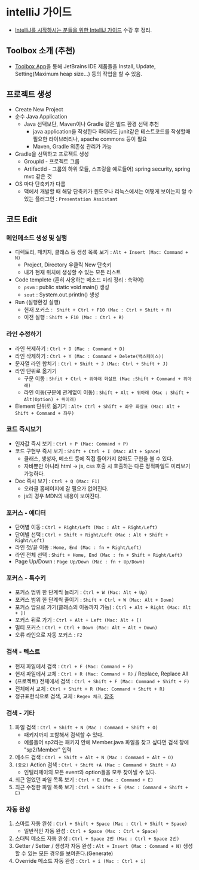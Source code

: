 # intelliJ 가이드
- [IntelliJ를 시작하시는 분들을 위한 IntelliJ 가이드](https://www.inflearn.com/course/intellij-guide/) 수강 후 정리.

## Toolbox 소개 (추천)
- [Toolbox App](https://www.jetbrains.com/toolbox/app/)을 통해 JetBrains IDE 제품들을 Install, Update, Setting(Maximum heap size...) 등의 작업을 할 수 있음.

## 프로젝트 생성
- Create New Project
- 순수 Java Application
    - Java 선택보단, Maven이나 Gradle 같은 빌드 환경 선택 추천
        - java application을 작성한다 하더라도 junit같은 테스트코드를 작성할때 필요한 라이브러리나, apache commons 등이 필요
        - Maven, Gradle 의존성 관리가 가능
- Gradle을 선택하고 프로젝트 생성
     - GroupId - 프로젝트 그룹
     - ArtifactId - 그룹의 하위 모듈, 스프링을 예로들어) spring security, spring mvc 같은 것
- OS 마다 단축키가 다름
    - 맥에서 개발할 때 해당 단축키가 윈도우나 리눅스에서는 어떻게 보이는지 알 수 있는 플러그인 : `Presentation Assistant`

## 코드 Edit

### 메인메소드 생성 및 실행

- 디렉토리, 패키지, 클래스 등 생성 목록 보기 : `Alt + Insert (Mac: Command + N)`
    - Project, Directory 우클릭 New 단축키
    - 내가 현재 위치에 생성할 수 있는 모든 리스트
- Code templete (흔히 사용하는 메소드 미리 정리 : 축약어)
    - `psvm` : public static void main() 생성
    -  `sout` : System.out.println() 생성
- Run (실행환경 실행)
    - 헌재 포커스 : ` Shift + Ctrl + F10 (Mac : Ctrl + Shift + R)`
    - 이전 실행 : `Shift + F10 (Mac : Ctrl + R)`

### 라인 수정하기
- 라인 복제하기 : `Ctrl + D (Mac : Command + D)`
- 라인 삭제하기 : `Ctrl + Y (Mac : Command + Delete(백스페이스))`
- 문자열 라인 합치기 : `Ctrl + Shift + J (Mac: Ctrl + Shift + J)`
- 라인 단위로 옮기기
    - 구문 이동 : `Shfit + Ctrl + 위아래 화살표 (Mac :Shift + Command + 위아래)` 
    - 라인 이동(구문에 관계없이 이동) : `Shift + Alt + 위아래 (Mac : Shift + Alt(Option) + 위아래)`
- Element 단위로 옮기기 : `Alt+ Ctrl + Shift + 좌우 화살표 (Mac: Alt + Shift + Command + 좌우)` 

### 코드 즉시보기
- 인자값 즉시 보기 : `Ctrl + P (Mac: Command + P)`
- 코드 구현부 즉시 보기 : `Shift + Ctrl + I (Mac: Alt + Space)`
    - 클래스, 생성자, 메소드 등에 직접 들어가지 않아도 구현을 볼 수 있다.
    - 자바뿐만 아니라  html -> js, css 호출 시 호출하는 다른 정적파일도 미리보기 가능하다.
- Doc 즉시 보기 : `Ctrl + Q (Mac: F1)`
    - 오라클 홈페이지에 갈 필요가 없어진다.
    - js의 경우 MDN의 내용이 보여진다.

### 포커스 - 에디터
- 단어별 이동 : `Ctrl + Right/Left (Mac : Alt + Right/Left)`
- 단어별 선택 : `Ctrl + Shift + Right/Left (Mac : Alt + Shift + Right/Left)`
- 라인 첫/끝 이동 : `Home, End (Mac : fn + Right/Left)`
- 라인 전체 선택 : `Shift + Home, End (Mac : fn + Shift + Right/Left)`
- Page Up/Down : `Page Up/Down (Mac : fn + Up/Down)`

### 포커스 - 특수키
- 포커스 범위 한 단계씩 늘리기 : `Ctrl + W (Mac: Alt + Up)`
- 포커스 범위 한 단계씩 줄이기 : `Shift + Ctrl + W (Mac: Alt + Down)`
- 포커스 앞으로 가기(클래스의 이동까지 가능) : `Ctrl + Alt + Right (Mac: Alt + ])`
- 포커스 뒤로 가기 : `Ctrl + Alt + Left (Mac: Alt + [)`
- 멀티 포커스 : `Ctrl + Ctrl + Down (Mac: Alt + Alt + Down)`
- 오류 라인으로 자동 포커스 : `F2`

### 검색 - 텍스트
- 현재 파일에서 검색 : `Ctrl + F (Mac: Command + F)`
- 현재 파일에서 교체 : `Ctrl + R (Mac: Command + R)` / Replace, Replace All
- (프로젝트) 전체에서 검색 : `Ctrl + Shift + F (Mac: Command + Shift + F)`
- 전체에서 교체 : `Ctrl + Shift + R (Mac: Command + Shift + R)`
- 정규표현식으로 검색, 교체 : `Regex 체크`, [참조](https://jojoldu.tistory.com/160)

### 검색 - 기타
1. 파일 검색 : `Ctrl + Shift + N (Mac : Command + Shift + O)`
    - 패키지까지 포함해서 검색할 수 있다.
    - 예를들어 sp2라는 패키지 안에 Member.java 파일을 찾고 싶다면 검색 창에 "sp2/Member" 입력
2. 메소드 검색 : `Ctrl + Shift + Alt + N (Mac : Command + Alt + O)`
3. `(중요)` Action 검색 : `Ctrl + Shift +A (Mac : Command + Shift + A)`
    - 인텔리제이의 모든 event와 option들을 모두 찾아낼 수 있다.
4. 최근 열었던 파일 목록 보기 : `Ctrl + E (Mac : Command + E)`
5. 최근 수정한 파일 목록 보기 : `Ctrl + Shift + E (Mac : Command + Shift + E)`

### 자동 완성
1. 스마트 자동 완성 : `Ctrl + Shift + Space (Mac : Ctrl + Shift + Space)`
    - 일반적인 자동 완성 : `Ctrl + Space (Mac : Ctrl + Space)`
2. 스태틱 메소드 자동 완성 :  `Ctrl + Space 2번 (Mac : Ctrl + Space 2번)`
3. Getter / Setter / 생성자 자동 완성 :  `Alt + Insert (Mac : Command + N)`  생성할 수 있는 모든 경우를 보여준다.(Generate)
4. Override 메소드 자동 완성 : `Ctrl + i (Mac : Ctrl + i)`

